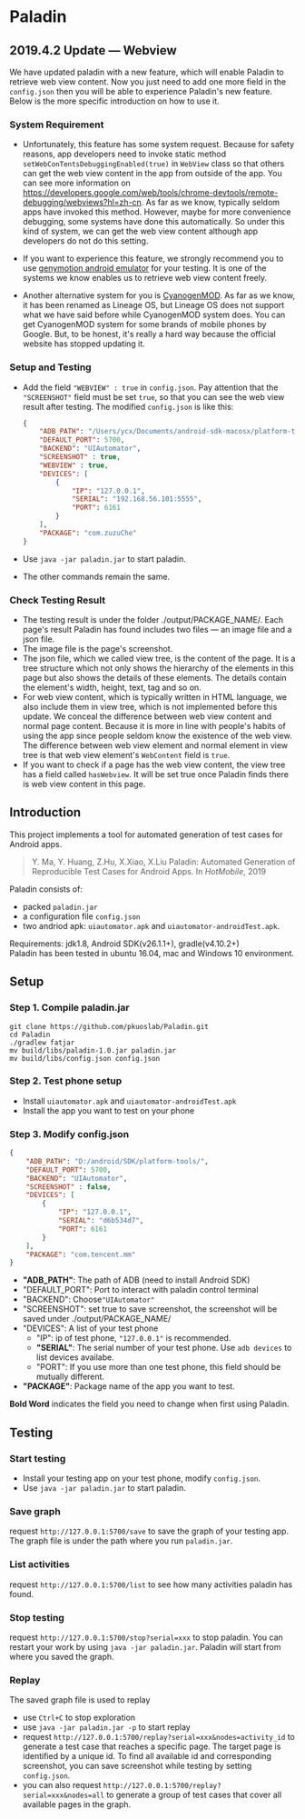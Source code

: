 # Paladin

## 2019.4.2 Update — Webview 

We have updated paladin with a new feature, which will enable Paladin to retrieve web view content. Now you just need to add one more field in the `config.json`  then you will be able to experience Paladin's new feature. Below is the more specific introduction on how to use it.

### System Requirement

- Unfortunately, this feature has some system request. Because for safety reasons, app developers need to invoke static method `setWebConTentsDebuggingEnabled(true)` in `WebView` class so that others can get the web view content in the app from outside of the app. You can see more information on <https://developers.google.com/web/tools/chrome-devtools/remote-debugging/webviews?hl=zh-cn>. As far as we know, typically seldom apps have invoked this method. However, maybe for more convenience debugging, some systems have done this automatically. So under this kind of system, we can get the web view content although app developers do not do this setting.

- If you want to experience this feature, we strongly recommend you to use [genymotion android emulator](https://www.genymotion.com/) for your testing. It is one of the systems we know enables us to retrieve web view content freely.
- Another alternative system for you is [CyanogenMOD](https://www.cyanogenmods.org/). As far as we know, it has been renamed as Lineage OS, but Lineage OS does not support what we have said before while CyanogenMOD system does. You can get CyanogenMOD system for some brands of mobile phones by Google. But, to be honest, it's really a hard way because the official website has stopped updating it.

### Setup and Testing

- Add the field `"WEBVIEW" : true` in `config.json`. Pay attention that the `"SCREENSHOT"` field must be set `true`, so that you can see the web view result after testing. The modified  `config.json` is like this:

  ```json
  {
      "ADB_PATH": "/Users/ycx/Documents/android-sdk-macosx/platform-tools/",
      "DEFAULT_PORT": 5700,
      "BACKEND": "UIAutomator",
      "SCREENSHOT" : true,
      "WEBVIEW" : true,
      "DEVICES": [
          {
              "IP": "127.0.0.1",
              "SERIAL": "192.168.56.101:5555",
              "PORT": 6161
          }
      ],
      "PACKAGE": "com.zuzuChe"
  }
  ```

- Use `java -jar paladin.jar`  to start paladin.
- The other commands remain the same.

### Check Testing Result

- The testing result is under the folder ./output/PACKAGE_NAME/. Each page's result Paladin has found includes two files — an image file and a json file.
- The image file is the page's screenshot.
- The json file, which we called view tree, is the content of the page. It is a tree structure which not only shows the hierarchy of the elements in this page but also shows the details of these elements. The details contain the element's width, height, text, tag and so on.
- For web view content, which is typically written in HTML language, we also include them in view tree, which is not implemented before this update. We conceal the difference between web view content and normal page content. Because it is more in line with people's habits of using the app since people seldom know the existence of the web view. The difference between web view element and normal element in view tree is that web view element's `WebContent` field is `true`.
- If you want to check if a page has the web view content, the view tree has a field called `hasWebview`. It will be set true once Paladin finds there is web view content in this page.


## Introduction
This project implements a tool for automated generation of test cases for Android apps.
>Y. Ma, Y. Huang, Z.Hu, X.Xiao, X.Liu Paladin: Automated Generation of Reproducible Test Cases for Android Apps. In *HotMobile*, 2019


Paladin consists of: 
* packed `paladin.jar`
* a configuration file `config.json` 
* two andriod apk:  `uiautomator.apk` and `uiautomator-androidTest.apk`. 

Requirements: jdk1.8, Android SDK(v26.1.1+), gradle(v4.10.2+)  
Paladin has been tested in ubuntu 16.04, mac and Windows 10 environment.

## Setup

### Step 1. Compile paladin.jar

```shell
git clone https://github.com/pkuoslab/Paladin.git
cd Paladin
./gradlew fatjar
mv build/libs/paladin-1.0.jar paladin.jar
mv build/libs/config.json config.json
```

### Step 2. Test phone setup

- Install  `uiautomator.apk` and `uiautomator-androidTest.apk`
- Install the app you want to test on your phone

### Step 3. Modify config.json

```json
{
    "ADB_PATH": "D:/android/SDK/platform-tools/",
    "DEFAULT_PORT": 5700,
    "BACKEND": "UIAutomator",
    "SCREENSHOT" : false,
    "DEVICES": [
        {
            "IP": "127.0.0.1",
            "SERIAL": "d6b534d7",
            "PORT": 6161
        }
    ],
    "PACKAGE": "com.tencent.mm"
}
```

- **"ADB_PATH"**: The path of ADB (need to install Android SDK)
- "DEFAULT_PORT": Port to interact with paladin control terminal
- "BACKEND": Choose`"UIAutomator"`
- "SCREENSHOT": set true to save screenshot, the screenshot will be saved under ./output/PACKAGE_NAME/
- "DEVICES": A list of your test phone
  - "IP": ip of test phone, `"127.0.0.1"` is recommended.
  - **"SERIAL"**: The serial number of your test phone. Use `adb devices` to list devices availabe.
  - "PORT": If you use more than one test phone, this field should be mutually different. 
- **"PACKAGE"**: Package name of the app you want to test.

**Bold Word** indicates the field you need to change when first using Paladin.

## Testing

### Start testing

- Install your testing app on your test phone, modify `config.json`.
- Use `java -jar paladin.jar`  to start paladin.

### Save graph

request `http://127.0.0.1:5700/save` to save the graph of your testing app. The graph file is under the path where you run `paladin.jar`. 

### List activities

request `http://127.0.0.1:5700/list` to see how many activities paladin has found.

### Stop testing

request `http://127.0.0.1:5700/stop?serial=xxx` to stop paladin. You can restart your work by using `java -jar paladin.jar`. Paladin will start from where you saved the graph.

### Replay
The saved graph file is used to replay
- use `Ctrl+C` to stop exploration
- use `java -jar paladin.jar -p` to start replay
- request `http://127.0.0.1:5700/replay?serial=xxx&nodes=activity_id` to generate a test case that reaches a specific page. The target page is identified by a unique id. To find all available id and corresponding screenshot, you can save screenshot while testing by setting `config.json`.  
- you can also request `http://127.0.0.1:5700/replay?serial=xxx&nodes=all` to generate a group of test cases that cover all available pages in the graph.


